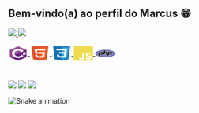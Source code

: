 ## Bem-vindo(a) ao perfil do Marcus 😁

 <div>
   <a href="https://github.com/Marcusvcsilva">
   <img height="180em" src="https://github-readme-stats.vercel.app/api?username=Marcusvcsilva&show_icons=true&theme=tokyonight&include_all_commits=true&count_private=true"/>
   <img height="180em" src="https://github-readme-stats.vercel.app/api/top-langs/?username=Marcusvcsilva&layout=compact&langs_count=6&theme=tokyonight"/>

</div>
<div style="display: inline_block"><br>
  <img align="center" alt="csharp" height="30" width="40"
  src="https://github.com/devicons/devicon/blob/master/icons/csharp/csharp-original.svg">   
  <img align="center" alt="HTML" height="30" width="40" src="https://raw.githubusercontent.com/devicons/devicon/master/icons/html5/html5-original.svg">
  <img align="center" alt="CSS" height="30" width="40" src="https://raw.githubusercontent.com/devicons/devicon/master/icons/css3/css3-original.svg">  
  <img align="center" alt="Js" height="30" width="40" src="https://raw.githubusercontent.com/devicons/devicon/master/icons/javascript/javascript-plain.svg">  
  <img align="center" alt="php" height="30" width="40"
  src="https://github.com/devicons/devicon/blob/master/icons/php/php-original.svg">  



</div>
 
 <br>
 
  ### 
 
<div> 
  <a href="https://instagram.com/marcus_viinicius" target="_blank"><img src="https://img.shields.io/badge/-Instagram-%23E4405F?style=for-the-badge&logo=instagram&logoColor=white" target="_blank"></a> 
  <a href = "mailto:marcusv.cordeirosilva@gmail.com"><img src="https://img.shields.io/badge/-Gmail-%23333?style=for-the-badge&logo=gmail&logoColor=white" target="_blank"></a>
  <a href="https://www.linkedin.com/in/marcusv-cordeirosilva" target="_blank"><img src="https://img.shields.io/badge/-LinkedIn-%230077B5?style=for-the-badge&logo=linkedin&logoColor=white" target="_blank"></a> 
 
  ![Snake animation](https://github.com/Marcusvcsilva/Marcusvcsilva/blob/output/github-contribution-grid-snake.svg)

</div>
